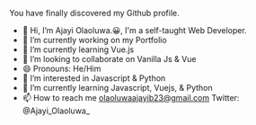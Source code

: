 You have finally discovered my Github profile.

- 👋 Hi, I’m Ajayi Olaoluwa.😀, I'm a self-taught Web Developer.
- 🔭 I’m currently working on my Portfolio
- 🌱 I’m currently learning Vue.js 
- 👯 I’m looking to collaborate on Vanilla Js & Vue
- 😄 Pronouns: He/Him
- 👀 I’m interested in Javascript & Python
- 🌱 I’m currently learning Javascript, Vuejs, & Python
- 📫 How to reach me olaoluwaajayib23@gmail.com  Twitter: @Ajayi_Olaoluwa_

<!--- 💞️ I’m looking to collaborate on --->
<!---
CEO-Olas/CEO-Olas is a ✨ special ✨ repository because its `README.md` (this file) appears on your GitHub profile.
You can click the Preview link to take a look at your changes.
--->
